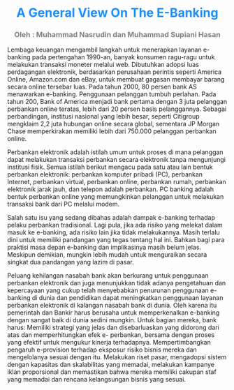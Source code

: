 <div align="center">
  <h1><b style="color:DodgerBlue;"> A General View On The E-Banking </b></h1>
  <h3><b style="color:Gray;"> Oleh : Muhammad Nasrudin dan Muhammad Supiani Hasan </b></h3>
</div>

Lembaga keuangan mengambil langkah untuk menerapkan layanan e-banking pada pertengahan 1990-an, banyak konsumen ragu-ragu untuk melakukan transaksi moneter melalui web. Dibutuhkan adopsi luas perdagangan elektronik, berdasarkan perusahaan perintis seperti America Online, Amazon.com dan eBay, untuk membuat gagasan membayar barang secara online tersebar luas. Pada tahun 2000, 80 persen bank AS menawarkan e-banking. Penggunaan pelanggan tumbuh perlahan. Pada tahun 200, Bank of America menjadi bank pertama dengan 3 juta pelanggan perbankan online teratas, lebih dari 20 persen basis pelanggannya. Sebagai perbandingan, institusi nasional yang lebih besar, seperti Citigroup mengklaim 2,2 juta hubungan online secara global, sementara JP Morgan Chase memperkirakan memiliki lebih dari 750.000 pelanggan perbankan online.

Perbankan elektronik adalah istilah umum untuk proses di mana pelanggan dapat melakukan transaksi perbankan secara elektronik tanpa mengunjungi institusi fisik. Semua istilah berikut mengacu pada satu atau lain bentuk perbankan elektronik: perbankan komputer pribadi (PC), perbankan Internet, perbankan virtual, perbankan online, perbankan rumah, perbankan elektronik jarak jauh, dan telepon adalah perbankan. PC banking adalah bentuk perbankan online yang memungkinkan pelanggan untuk melakukan transaksi bank dari PC melalui modem.

Salah satu isu yang sedang dibahas adalah dampak e-banking terhadap pelaku perbankan tradisional. Lagi pula, jika ada risiko yang melekat dalam masuk ke e-banking, ada risiko lain jika tidak melakukannya. Masih terlalu dini untuk memiliki pandangan yang tegas tentang hal ini. Bahkan bagi para praktisi masa depan e-banking dan implikasinya masih belum jelas. Meskipun demikian, mungkin lebih mudah untuk menguraikan secara singkat dua pandangan yang lazim di pasar.

Peluang kehilangan nasabah bank akan berkurang untuk penggunaan perbankan elektronik dan juga menunjukkan tidak adanya pengetahuan dan kepercayaan yang cukup telah menyebabkan penurunan penggunaan e-banking di dunia dan pendidikan dapat meningkatkan penggunaan layanan perbankan elektronik di kalangan nasabah bank di dunia. Oleh karena itu pemerintah dan Bankir harus berusaha untuk memperkenalkan e-banking dengan sangat baik di dunia sedini mungkin. Untuk bagian mereka, bank harus: Memiliki strategi yang jelas dan disebarluaskan yang didorong dari atas dan memperhitungkan efek e- perbankan, bersama dengan proses yang efektif untuk mengukur kinerja terhadapnya. Mempertimbangkan pengaruh e-provision terhadap eksposur risiko bisnis mereka dan mengelolanya sesuai dengan itu. Melakukan riset pasar, mengadopsi sistem dengan kapasitas dan skalabilitas yang memadai, melakukan kampanye iklan proporsional dan memastikan bahwa mereka memiliki cakupan staf yang memadai dan rencana kelangsungan bisnis yang sesuai.